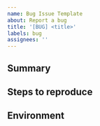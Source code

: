 ```yaml
---
name: Bug Issue Template
about: Report a bug
title: '[BUG] <title>'
labels: bug
assignees: ''
---
```

<!-- Bug template !-->
## Summary

## Steps to reproduce

## Environment

